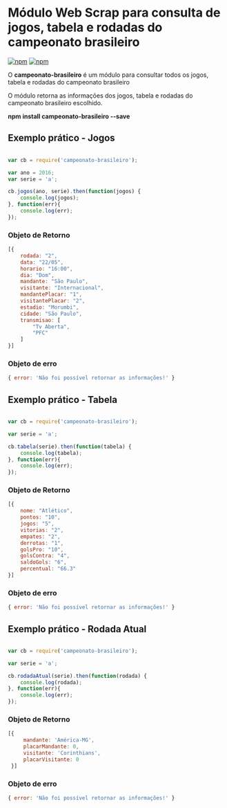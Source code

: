 # Módulo Web Scrap para consulta de jogos, tabela e rodadas do campeonato brasileiro

[![npm](https://img.shields.io/npm/v/campeonato-brasileiro.svg)](https://www.npmjs.com/package/campeonato-brasileiro)
[![npm](https://img.shields.io/npm/dm/campeonato-brasileiro.svg)](https://www.npmjs.com/package/campeonato-brasileiro)

O **campeonato-brasileiro** é um módulo para consultar todos os jogos, tabela e rodadas do campeonato brasileiro

O módulo retorna as informações dos jogos, tabela e rodadas do campeonato brasileiro escolhido.

**npm install campeonato-brasileiro --save**

## Exemplo prático - Jogos

```js

var cb = require('campeonato-brasileiro');

var ano = 2016;
var serie = 'a';

cb.jogos(ano, serie).then(function(jogos) {
	console.log(jogos);
}, function(err){
	console.log(err);
});
```

### Objeto de Retorno

```js
[{
	rodada: "2",
	data: "22/05",
	horario: "16:00",
	dia: "Dom",
	mandante: "São Paulo",
	visitante: "Internacional",
	mandantePlacar: "1",
	visitantePlacar: "2",
	estadio: "Morumbi",
	cidade: "São Paulo",
	transmisao: [
		"Tv Aberta",
		"PFC"
	]
}]
```

### Objeto de erro

```js
{ error: 'Não foi possível retornar as informações!' }
```


## Exemplo prático - Tabela

```js

var cb = require('campeonato-brasileiro');

var serie = 'a';

cb.tabela(serie).then(function(tabela) {
	console.log(tabela);
}, function(err){
	console.log(err);
});
```

### Objeto de Retorno

```js
[{
	nome: "Atlético",
	pontos: "10",
	jogos: "5",
	vitorias: "2",
	empates: "2",
	derrotas: "1",
	golsPro: "10",
	golsContra: "4",
	saldoGols: "6",
	percentual: "66.3"
}]
```

### Objeto de erro

```js
{ error: 'Não foi possível retornar as informações!' }
```

## Exemplo prático - Rodada Atual

```js

var cb = require('campeonato-brasileiro');

var serie = 'a';

cb.rodadaAtual(serie).then(function(rodada) {
	console.log(rodada);
}, function(err){
	console.log(err);
});
```

### Objeto de Retorno

```js
[{
	 mandante: 'América-MG',
	 placarMandante: 0,
	 visitante: 'Corinthians',
	 placarVisitante: 0
 }]
```

### Objeto de erro

```js
{ error: 'Não foi possível retornar as informações!' }
```
